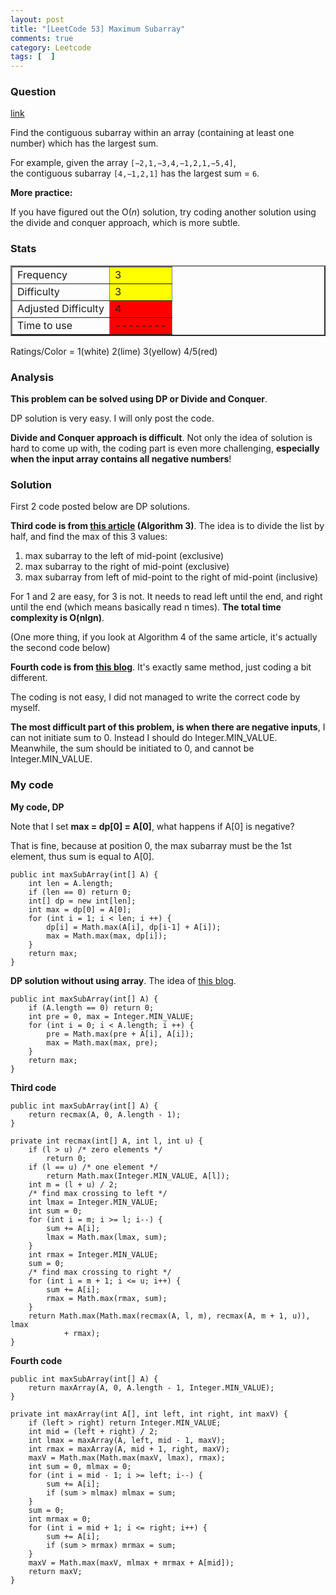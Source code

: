 ```yaml
---
layout: post
title: "[LeetCode 53] Maximum Subarray"
comments: true
category: Leetcode
tags: [  ]
---
```



### Question 
[link](http://oj.leetcode.com/problems/maximum-subarray/)

<div class="question-content">
            <p></p><p>
Find the contiguous subarray within an array (containing at least one number) which has the largest sum.
</p>
<p>
For example, given the array <code>[−2,1,−3,4,−1,2,1,−5,4]</code>,<br>
the contiguous subarray <code>[4,−1,2,1]</code> has the largest sum = <code>6</code>.
</p>

<div class="spoilers"><b>More practice:</b>

<p>If you have figured out the O(<i>n</i>) solution, try coding another solution using the divide and conquer approach, which is more subtle.</p>
</div><p></p>
</div>

### Stats
<table border="2">
	<tr>
		<td>Frequency</td>
		<td bgcolor="yellow">3</td>
	</tr>
	<tr>
		<td>Difficulty</td>
		<td bgcolor="yellow">3</td>
	</tr>
	<tr>
		<td>Adjusted Difficulty</td>
		<td bgcolor="red">4</td>
	</tr>
	<tr>
		<td>Time to use</td>
		<td bgcolor="red">--------</td>
	</tr>
</table>

Ratings/Color = 1(white) 2(lime) 3(yellow) 4/5(red)

### Analysis

__This problem can be solved using DP or Divide and Conquer__.

DP solution is very easy. I will only post the code. 

__Divide and Conquer approach is difficult__. Not only the idea of solution is hard to come up with, the coding part is even more challenging, __especially when the input array contains all negative numbers__! 

### Solution

First 2 code posted below are DP solutions. 

__Third code is from [this article](http://cs.slu.edu/~goldwasser/courses/slu/csci314/2012_Fall/lectures/maxsubarray/) (Algorithm 3)__. The idea is to divide the list by half, and find the max of this 3 values: 

1. max subarray to the left of mid-point (exclusive)
2. max subarray to the right of mid-point (exclusive)
3. max subarray from left of mid-point to the right of mid-point (inclusive)

For 1 and 2 are easy, for 3 is not. It needs to read left until the end, and right until the end (which means basically read n times). __The total time complexity is O(nlgn)__. 

(One more thing, if you look at Algorithm 4 of the same article, it's actually the second code below)

__Fourth code is from [this blog](http://fisherlei.blogspot.sg/2012/12/leetcode-maximum-subarray.html)__. It's exactly same method, just coding a bit different. 

The coding is not easy, I did not managed to write the correct code by myself. 

__The most difficult part of this problem, is when there are negative inputs__, I can not initiate sum to 0. Instead I should do Integer.MIN_VALUE. Meanwhile, the sum should be initiated to 0, and cannot be Integer.MIN_VALUE. 

### My code

__My code, DP__

Note that I set __max = dp\[0\] = A\[0\]__, what happens if A\[0\] is negative?

That is fine, because at position 0, the max subarray must be the 1st element, thus sum is equal to A\[0\].


    public int maxSubArray(int[] A) {
        int len = A.length;
        if (len == 0) return 0;
        int[] dp = new int[len];
        int max = dp[0] = A[0];
        for (int i = 1; i < len; i ++) {
            dp[i] = Math.max(A[i], dp[i-1] + A[i]);
            max = Math.max(max, dp[i]);
        }
        return max;
    }


__DP solution without using array__. The idea of [this blog](http://fisherlei.blogspot.sg/2012/12/leetcode-maximum-subarray.html).


    public int maxSubArray(int[] A) {
        if (A.length == 0) return 0;
        int pre = 0, max = Integer.MIN_VALUE;
        for (int i = 0; i < A.length; i ++) {
            pre = Math.max(pre + A[i], A[i]);
            max = Math.max(max, pre);
        }
        return max;
    }


__Third code__


    public int maxSubArray(int[] A) {
        return recmax(A, 0, A.length - 1);
    }

    private int recmax(int[] A, int l, int u) {
        if (l > u) /* zero elements */
            return 0;
        if (l == u) /* one element */
            return Math.max(Integer.MIN_VALUE, A[l]);
        int m = (l + u) / 2;
        /* find max crossing to left */
        int lmax = Integer.MIN_VALUE;
        int sum = 0;
        for (int i = m; i >= l; i--) {
            sum += A[i];
            lmax = Math.max(lmax, sum);
        }
        int rmax = Integer.MIN_VALUE;
        sum = 0;
        /* find max crossing to right */
        for (int i = m + 1; i <= u; i++) {
            sum += A[i];
            rmax = Math.max(rmax, sum);
        }
        return Math.max(Math.max(recmax(A, l, m), recmax(A, m + 1, u)), lmax
                + rmax);
    }


__Fourth code__


    public int maxSubArray(int[] A) {
        return maxArray(A, 0, A.length - 1, Integer.MIN_VALUE);
    }

    private int maxArray(int A[], int left, int right, int maxV) {
        if (left > right) return Integer.MIN_VALUE;
        int mid = (left + right) / 2;
        int lmax = maxArray(A, left, mid - 1, maxV);
        int rmax = maxArray(A, mid + 1, right, maxV);
        maxV = Math.max(Math.max(maxV, lmax), rmax);
        int sum = 0, mlmax = 0;
        for (int i = mid - 1; i >= left; i--) {
            sum += A[i];
            if (sum > mlmax) mlmax = sum;
        }
        sum = 0;
        int mrmax = 0;
        for (int i = mid + 1; i <= right; i++) {
            sum += A[i];
            if (sum > mrmax) mrmax = sum;
        }
        maxV = Math.max(maxV, mlmax + mrmax + A[mid]);
        return maxV;
    }
